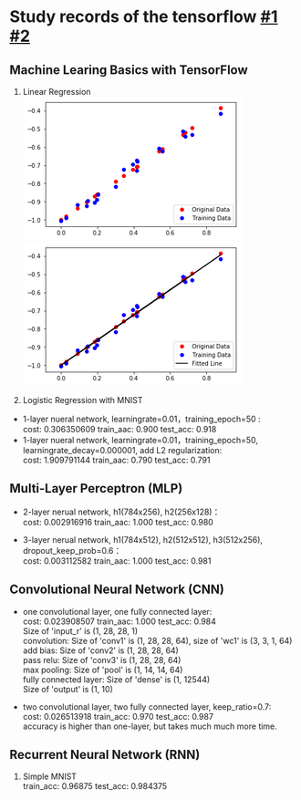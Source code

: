 Study records of the tensorflow [#1](https://github.com/sjchoi86/Tensorflow-101) [#2](https://github.com/aymericdamien/TensorFlow-Examples)
======

## Machine Learing Basics with TensorFlow
1. Linear Regression <br>
![](https://github.com/ddddwy/TensorFlow-learning/raw/master/images/linear_regression1.png)<br>
![](https://github.com/ddddwy/TensorFlow-learning/raw/master/images/linear_regression2.png)<br>

2. Logistic Regression with MNIST<br>
* 1-layer nueral network, learningrate=0.01，training_epoch=50 :<br>
		cost: 0.306350609 train_aac: 0.900 test_acc: 0.918<br>
* 1-layer nueral network, learningrate=0.01，training_epoch=50, learningrate_decay=0.000001, add L2 regularization:<br>
		cost: 1.909791144 train_aac: 0.790 test_acc: 0.791<br>

## Multi-Layer Perceptron (MLP)
* 2-layer nerual network, h1(784x256), h2(256x128)：<br>
		cost: 0.002916916 train_aac: 1.000 test_acc: 0.980<br>

* 3-layer nerual network, h1(784x512), h2(512x512), h3(512x256), dropout_keep_prob=0.6：<br>
		cost: 0.003112582 train_aac: 1.000 test_acc: 0.981<br>
		
## Convolutional Neural Network (CNN)
* one convolutional layer, one fully connected layer:<br>
		cost: 0.023908507 train_aac: 1.000  test_acc: 0.984<br>
		Size of 'input_r' is (1, 28, 28, 1)<br>
		convolution: Size of 'conv1' is (1, 28, 28, 64), size of 'wc1' is (3, 3, 1, 64)<br>
		add bias: Size of 'conv2' is (1, 28, 28, 64)<br>
		pass relu: Size of 'conv3' is (1, 28, 28, 64)<br>
		max pooling: Size of 'pool' is (1, 14, 14, 64)<br>
		fully connected layer: Size of 'dense' is (1, 12544)<br>
		Size of 'output' is (1, 10)<br>

* two convolutional layer, two fully connected layer, keep_ratio=0.7:<br>
		cost: 0.026513918 train_acc: 0.970 test_acc: 0.987<br>
		accuracy is higher than one-layer, but takes much much more time.<br>

## Recurrent Neural Network (RNN)
1. Simple MNIST<br>
		train_acc: 0.96875 test_acc: 0.984375<br>

